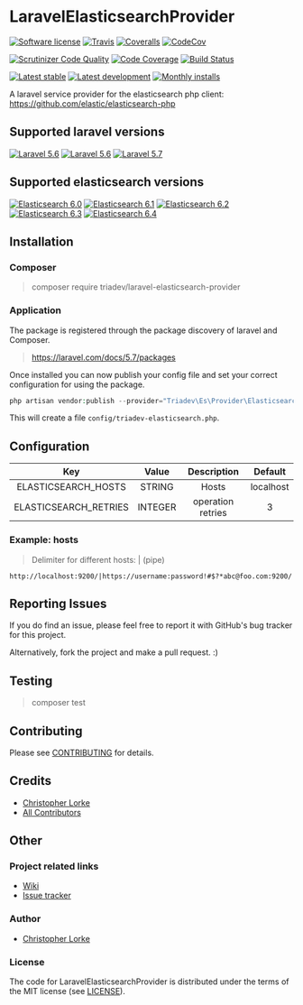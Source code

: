 # LaravelElasticsearchProvider

[![Software license][ico-license]](LICENSE)
[![Travis][ico-travis]][link-travis]
[![Coveralls](https://coveralls.io/repos/github/triadev/LaravelElasticsearchProvider/badge.svg?branch=master)](https://coveralls.io/github/triadev/LaravelElasticsearchProvider?branch=master)
[![CodeCov](https://codecov.io/gh/triadev/LaravelElasticsearchProvider/branch/master/graph/badge.svg)](https://codecov.io/gh/triadev/LaravelElasticsearchProvider)

[![Scrutinizer Code Quality](https://scrutinizer-ci.com/g/triadev/LaravelElasticsearchProvider/badges/quality-score.png?b=master)](https://scrutinizer-ci.com/g/triadev/LaravelElasticsearchProvider/?branch=master)
[![Code Coverage](https://scrutinizer-ci.com/g/triadev/LaravelElasticsearchProvider/badges/coverage.png?b=master)](https://scrutinizer-ci.com/g/triadev/LaravelElasticsearchProvider/?branch=master)
[![Build Status](https://scrutinizer-ci.com/g/triadev/LaravelElasticsearchProvider/badges/build.png?b=master)](https://scrutinizer-ci.com/g/triadev/LaravelElasticsearchProvider/build-status/master)

[![Latest stable][ico-version-stable]][link-packagist]
[![Latest development][ico-version-dev]][link-packagist]
[![Monthly installs][ico-downloads-monthly]][link-downloads]

A laravel service provider for the elasticsearch php client: https://github.com/elastic/elasticsearch-php

## Supported laravel versions
[![Laravel 5.6][icon-l55]][link-laravel]
[![Laravel 5.6][icon-l56]][link-laravel]
[![Laravel 5.7][icon-l57]][link-laravel]

## Supported elasticsearch versions
[![Elasticsearch 6.0][icon-e60]][link-elasticsearch]
[![Elasticsearch 6.1][icon-e61]][link-elasticsearch]
[![Elasticsearch 6.2][icon-e62]][link-elasticsearch]
[![Elasticsearch 6.3][icon-e63]][link-elasticsearch]
[![Elasticsearch 6.4][icon-e64]][link-elasticsearch]

## Installation

### Composer
> composer require triadev/laravel-elasticsearch-provider

### Application

The package is registered through the package discovery of laravel and Composer.
>https://laravel.com/docs/5.7/packages

Once installed you can now publish your config file and set your correct configuration for using the package.
```php
php artisan vendor:publish --provider="Triadev\Es\Provider\ElasticsearchServiceProvider" --tag="config"
```

This will create a file ```config/triadev-elasticsearch.php```.

## Configuration
| Key        | Value           | Description  | Default |
|:-------------:|:-------------:|:-----:|:-----:|
| ELASTICSEARCH_HOSTS | STRING | Hosts | localhost |
| ELASTICSEARCH_RETRIES | INTEGER | operation retries | 3 |

### Example: hosts
>Delimiter for different hosts: | (pipe)

```
http://localhost:9200/|https://username:password!#$?*abc@foo.com:9200/
```

## Reporting Issues
If you do find an issue, please feel free to report it with GitHub's bug tracker for this project.

Alternatively, fork the project and make a pull request. :)

## Testing
>composer test

## Contributing
Please see [CONTRIBUTING](CONTRIBUTING.md) for details.

## Credits
- [Christopher Lorke][link-author]
- [All Contributors][link-contributors]

## Other

### Project related links
- [Wiki](https://github.com/triadev/LaravelElasticsearchProvider/wiki)
- [Issue tracker](https://github.com/triadev/LaravelElasticsearchProvider/issues)

### Author
- [Christopher Lorke](mailto:christopher.lorke@gmx.de)

### License
The code for LaravelElasticsearchProvider is distributed under the terms of the MIT license (see [LICENSE](LICENSE)).

[ico-license]: https://img.shields.io/github/license/triadev/LaravelElasticsearchProvider.svg?style=flat-square
[ico-version-stable]: https://img.shields.io/packagist/v/triadev/laravel-elasticsearch-provider.svg?style=flat-square
[ico-version-dev]: https://img.shields.io/packagist/vpre/triadev/laravel-elasticsearch-provider.svg?style=flat-square
[ico-downloads-monthly]: https://img.shields.io/packagist/dm/triadev/laravel-elasticsearch-provider.svg?style=flat-square
[ico-travis]: https://travis-ci.org/triadev/LaravelElasticsearchProvider.svg?branch=master

[link-packagist]: https://packagist.org/packages/triadev/laravel-elasticsearch-provider
[link-downloads]: https://packagist.org/packages/triadev/laravel-elasticsearch-provider/stats
[link-travis]: https://travis-ci.org/triadev/LaravelElasticsearchProvider

[icon-l55]: https://img.shields.io/badge/Laravel-5.5-brightgreen.svg?style=flat-square
[icon-l56]: https://img.shields.io/badge/Laravel-5.6-brightgreen.svg?style=flat-square
[icon-l57]: https://img.shields.io/badge/Laravel-5.7-brightgreen.svg?style=flat-square

[icon-e60]: https://img.shields.io/badge/Elasticsearch-6.0-brightgreen.svg?style=flat-square
[icon-e61]: https://img.shields.io/badge/Elasticsearch-6.1-brightgreen.svg?style=flat-square
[icon-e62]: https://img.shields.io/badge/Elasticsearch-6.2-brightgreen.svg?style=flat-square
[icon-e63]: https://img.shields.io/badge/Elasticsearch-6.3-brightgreen.svg?style=flat-square
[icon-e64]: https://img.shields.io/badge/Elasticsearch-6.4-brightgreen.svg?style=flat-square

[link-laravel]: https://laravel.com
[link-elasticsearch]: https://www.elastic.co/
[link-author]: https://github.com/triadev
[link-contributors]: ../../contributors
